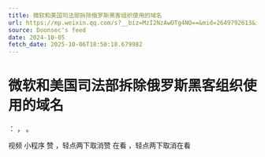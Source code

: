 ```yaml
---
title: 微软和美国司法部拆除俄罗斯黑客组织使用的域名
url: https://mp.weixin.qq.com/s?__biz=MzI2NzAwOTg4NQ==&mid=2649792613&idx=1&sn=d7897ff4a25ad4ed4df312a081338fd7
source: Doonsec's feed
date: 2024-10-05
fetch_date: 2025-10-06T18:50:18.679982
---
```


# 微软和美国司法部拆除俄罗斯黑客组织使用的域名

：
，
。

视频
小程序
赞
，轻点两下取消赞
在看
，轻点两下取消在看